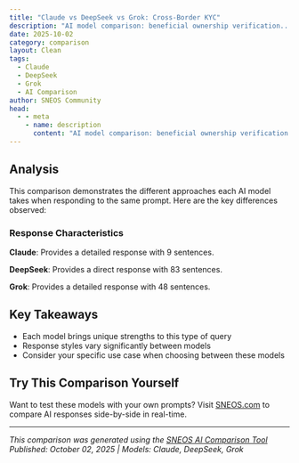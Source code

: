 ```yaml
---
title: "Claude vs DeepSeek vs Grok: Cross-Border KYC"
description: "AI model comparison: beneficial ownership verification..."
date: 2025-10-02
category: comparison
layout: Clean
tags:
  - Claude
  - DeepSeek
  - Grok
  - AI Comparison
author: SNEOS Community
head:
  - - meta
    - name: description
      content: "AI model comparison: beneficial ownership verification..."
---
```


<ChatComparison
  title="Claude vs DeepSeek vs Grok: Cross-Border KYC"
  prompt="beneficial ownership verification"
  :responses='{
    "Claude": "Beneficial ownership verification is a critical compliance process used to identify the real people who ultimately own or control a business entity. Here\u0027s an overview:\n\n## What is Beneficial Ownership?\n\n**Beneficial owners** are individuals who:\n- Own 25% or more of a company\u0027s equity interests\n- Exercise substantial control over the company\n- Receive substantial economic benefits from the company\n\n## Key Requirements\n\n### Corporate Transparency Act (CTA) - US\n- Effective January 1, 2024\n- Companies must report beneficial ownership information to FinCEN\n- Applies to most corporations, LLCs, and similar entities\n- Penalties for non-compliance can be severe\n\n### Information Required\n- Full legal name\n- Date of birth\n- Current residential address\n- Unique identifying number (driver\u0027s license, passport, etc.)\n- Copy of identifying document\n\n## Verification Methods\n\n1. **Documentation Review**\n   - Corporate documents\n   - Ownership agreements\n   - Trust documents\n   - Tax records\n\n2. **Identity Verification**\n   - Government-issued ID verification\n   - Address confirmation\n   - Database checks\n\n3. **Ongoing Monitoring**\n   - Regular updates when ownership changes\n   - Annual certifications\n   - Transaction monitoring\n\n## Who Must Comply?\n\n- **Financial institutions** (banks, credit unions, etc.)\n- **Reporting companies** under CTA\n- **Money service businesses**\n- **Certain investment advisers**\n\n## Exemptions\n\nCommon exemptions include:\n- Publicly traded companies\n- Banks and credit unions\n- Government entities\n- Certain large operating companies\n\nWould you like me to elaborate on any specific aspect of beneficial ownership verification?",
    "DeepSeek": "Of course. Beneficial ownership verification is a critical process in the global fight against financial crime. Here\u2019s a comprehensive breakdown of what it is, why it\u0027s important, how it\u0027s done, and the evolving regulatory landscape.\n\n### What is Beneficial Ownership?\n\nA **beneficial owner** is the real, live person who ultimately owns or controls a legal entity (like a company, trust, or foundation). They are the individuals who benefit from the entity\u0027s assets and operations, not just the name on the paperwork.\n\nKey characteristics of a beneficial owner typically include:\n*   **Ownership:** Any individual who owns a significant percentage of the legal entity (often a threshold of 25%\u002B).\n*   **Control:** Any individual who exercises significant control over the entity (e.g., a senior managing official, CEO, or anyone with the power to appoint/dismiss most directors).\n*   **Benefit:** The person who ultimately benefits from the entity\u0027s income and assets.\n\n### Why is Verification So Important?\n\nVerifying beneficial ownership is not just a bureaucratic step; it\u0027s a fundamental pillar of financial security and integrity.\n\n1.  **Preventing Money Laundering (ML):** Criminals use complex webs of shell companies (entities with no active business) to disguise the origin of illicit funds. Verification pierces this corporate veil.\n2.  **Combating Terrorist Financing (TF):** Terrorist organizations need to move money. Identifying who truly controls an entity helps cut off their funding channels.\n3.  **Fighting Tax Evasion \u0026 Corruption:** Opaque corporate structures are used to hide wealth and facilitate bribery and embezzlement (e.g., the Panama Papers and Pandora Papers scandals).\n4.  **Ensuring Sanctions Compliance:** It helps ensure that companies are not secretly owned or controlled by individuals or entities on international sanctions lists.\n5.  **Building Trust in the Financial System:** It promotes transparency, deters illicit activity, and protects legitimate businesses and financial institutions from being used as unwitting tools for crime.\n\n### The Verification Process: A Step-by-Step Guide\n\nVerification is a process, not a one-time check. It involves **Identification, Verification, and Ongoing Monitoring**.\n\n#### Step 1: Identification\nThe first step is to collect information about the potential beneficial owners.\n*   **Collect Data:** The company provides details via a form or declaration. This usually includes:\n    *   Full Legal Name\n    *   Date of Birth\n    *   Nationality\n    *   Residential Address\n    *   Nature and extent of their ownership or control (e.g., \u0022holds 30% of shares,\u0022 \u0022is the managing director with sole signing authority\u0022).\n    *   Official identification number (e.g., Social Security Number, Passport Number).\n\n#### Step 2: Verification\nThis is the core of the process\u2014confirming that the information provided is accurate and authentic. Methods include:\n\n*   **Documentary Verification:**\n    *   **Government-Issued Photo ID:** Verifying a passport, driver\u0027s license, or national ID card.\n    *   **Proof of Address:** Checking a recent utility bill, bank statement, or tax notice.\n    *   **Corporate Documents:** Reviewing articles of incorporation, shareholder registers, and trust deeds to understand the ownership structure.\n\n*   **Non-Documentary Verification:**\n    *   **Database Checks:** Cross-referencing information against reliable public and private databases. This includes:\n        *   **Public Registries:** Many countries now have public beneficial ownership registers (e.g., the UK\u0027s PSC Register, the EU\u0027s upcoming central registers).\n        *   **Commercial Data Providers:** Using services from companies like Refinitiv, LexisNexis, or Dow Jones that aggregate corporate and ownership data.\n        *   **Sanctions and PEP Lists:** Screening against global watchlists for sanctions, Politically Exposed Persons (PEPs), and adverse media.\n    *   **Third-Party Attestation:** Relying on a verified certification from a lawyer, notary, or accountant.\n\n#### Step 3: Risk Assessment \u0026 Ongoing Monitoring\n*   **Risk-Based Approach (RBA):** Not all clients pose the same risk. The depth of verification should be proportional to the risk level. A publicly traded company is lower risk than a privately held company in a high-risk jurisdiction.\n*   **Ongoing Monitoring:** Beneficial ownership can change. Regulations require periodic re-verification (e.g., annually) and trigger-based checks (e.g., if there\u0027s a major corporate restructuring or a red flag in ongoing transactions).\n\n### Key Global Regulations Driving Verification\n\n*   **Financial Action Task Force (FATF):** The global standard-setter. Its Recommendations require countries to ensure that beneficial ownership information is adequate, accurate, and timely.\n*   **The EU\u0027s Anti-Money Laundering Directives (AMLD):** A series of directives that have progressively tightened rules, including the creation of central beneficial ownership registers for companies and trusts.\n*   **The U.S. Corporate Transparency Act (CTA):** A landmark law that took effect in 2024. It requires most U.S. companies to report their beneficial ownership information directly to **FinCEN** (Financial Crimes Enforcement Network), creating a non-public federal database.\n\n### Challenges in Beneficial Ownership Verification\n\n*   **Complex Ownership Chains:** Multi-layered structures involving holding companies, trusts, and nominees in different jurisdictions.\n*   **Data Quality and Accessibility:** Public registries vary in quality, and information can be outdated or inaccurate.\n*   **Jurisdictional Hurdles:** Laws differ by country, and some jurisdictions still maintain secrecy, creating \u0022black holes\u0022 of information.\n*   **Cost and Resource Burden:** For smaller businesses and financial institutions, conducting thorough verification can be expensive and time-consuming.\n\n### Best Practices for Effective Verification\n\n1.  **Adopt a Risk-Based Approach:** Focus your strongest efforts on higher-risk relationships.\n2.  **Leverage Technology:** Use specialized RegTech (Regulatory Technology) solutions that automate data collection, screening, and ongoing monitoring.\n3.  **Go Beyond the Minimum:** Don\u0027t just rely on a single source. Corroborate information from multiple independent sources.\n4.  **Maintain Detailed Records:** Keep a clear audit trail of all verification steps taken.\n5.  **Train Staff:** Ensure employees understand the \u0022why\u0022 and the \u0022how\u0022 to spot red flags and conduct proper due diligence.\n\nIn summary, beneficial ownership verification is an essential, dynamic process that moves beyond simple identity checks to uncover the true human controllers behind corporate entities. It is a cornerstone of modern anti-financial crime compliance.",
    "Grok": "Beneficial Ownership Verification is the process of identifying and confirming the individual(s) who ultimately own or control a legal entity, such as a corporation, trust, or partnership. These individuals are referred to as **beneficial owners**\u2014those who enjoy the benefits of ownership, even if the legal title of the entity or asset is held by someone else or under a different name.\n\nThis verification process is crucial for ensuring transparency, preventing fraud, combating money laundering, and adhering to regulatory requirements. It is widely used by financial institutions, businesses, and governments to comply with anti-money laundering (AML) and counter-terrorism financing (CTF) laws, as well as frameworks like the **Financial Action Task Force (FATF)** recommendations.\n\n### Key Aspects of Beneficial Ownership Verification:\n1. **Definition of Beneficial Owner**:\n   - A beneficial owner is typically defined as an individual who:\n     - Owns a significant percentage of the entity (often 25% or more of shares or voting rights, though thresholds can vary by jurisdiction).\n     - Exercises control over the entity through other means (e.g., decision-making power, veto rights).\n     - Benefits economically from the entity\u2019s operations or assets.\n   - For trusts, beneficial owners may include trustees, settlors, protectors, or beneficiaries.\n\n2. **Purpose of Verification**:\n   - **Regulatory Compliance**: Many jurisdictions require businesses to identify and verify beneficial owners to comply with laws like the EU\u2019s Anti-Money Laundering Directives, the U.S. Corporate Transparency Act (CTA), or the UK\u2019s People with Significant Control (PSC) register.\n   - **Risk Mitigation**: Helps financial institutions and businesses assess risks associated with clients, preventing illicit activities such as tax evasion, corruption, or terrorist financing.\n   - **Transparency**: Ensures that the true owners of entities are known, reducing the potential for shell companies to be used for illegal purposes.\n\n3. **Steps in the Verification Process**:\n   - **Identification**: Determine who the beneficial owners are by reviewing ownership structures, shareholder records, or trust agreements.\n   - **Documentation**: Collect relevant documents such as:\n     - Identification documents (e.g., passports, driver\u2019s licenses) of the beneficial owner(s).\n     - Ownership charts or organizational structures.\n     - Legal agreements or contracts demonstrating control or ownership.\n   - **Verification**: Cross-check the information against reliable sources, such as government registries, public records, or third-party databases.\n   - **Ongoing Monitoring**: Continuously update and review beneficial ownership information to account for changes in ownership or control.\n\n4. **Challenges in Verification**:\n   - **Complex Ownership Structures**: Beneficial owners may hide behind layers of shell companies, trusts, or nominee arrangements, making identification difficult.\n   - **Jurisdictional Variations**: Rules and definitions of beneficial ownership differ across countries, complicating compliance for multinational entities.\n   - **Access to Information**: In some jurisdictions, ownership data may not be publicly available or may be incomplete.\n   - **False Information**: Individuals may provide inaccurate or misleading data to obscure their identity.\n\n5. **Legal and Regulatory Frameworks**:\n   - **United States**: The Corporate Transparency Act (CTA), enacted in 2021, requires certain companies to report beneficial ownership information to the Financial Crimes Enforcement Network (FinCEN).\n   - **European Union**: The 4th and 5th Anti-Money Laundering Directives mandate member states to maintain beneficial ownership registers and ensure public access to certain information.\n   - **United Kingdom**: Companies must report \u0022People with Significant Control\u0022 (PSC) to Companies House, and this information is publicly accessible.\n   - **Global Standards**: The FATF sets international guidelines for beneficial ownership transparency, encouraging countries to implement effective systems for identifying and verifying beneficial owners.\n\n6. **Tools and Technologies for Verification**:\n   - **Know Your Customer (KYC) Platforms**: Automated tools that help businesses verify identities and ownership structures.\n   - **Public Registries**: Databases like the UK\u2019s Companies House or the U.S. FinCEN Beneficial Ownership Information (BOI) registry.\n   - **Third-Party Services**: Companies like Refinitiv, LexisNexis, or Dun \u0026 Bradstreet provide data and analytics for due diligence.\n   - **Blockchain Technology**: Emerging solutions for transparent and immutable ownership records.\n\nBeneficial Ownership Verification is a critical component of modern financial and corporate governance systems. It helps build trust in business transactions, ensures compliance with laws, and protects against financial crime. If you have a specific question or context (e.g., a particular country\u2019s regulations or a business scenario), feel free to provide more details!"
  }'
  published-date="09:49"
/>

## Analysis

This comparison demonstrates the different approaches each AI model takes when responding to the same prompt. Here are the key differences observed:

### Response Characteristics

**Claude**: Provides a detailed response with 9 sentences. 

**DeepSeek**: Provides a direct response with 83 sentences. 

**Grok**: Provides a detailed response with 48 sentences. 

## Key Takeaways

- Each model brings unique strengths to this type of query
- Response styles vary significantly between models
- Consider your specific use case when choosing between these models

## Try This Comparison Yourself

Want to test these models with your own prompts? Visit [SNEOS.com](https://sneos.com) to compare AI responses side-by-side in real-time.

---

*This comparison was generated using the [SNEOS AI Comparison Tool](https://sneos.com)*
*Published: October 02, 2025 | Models: Claude, DeepSeek, Grok*
